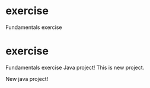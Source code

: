 # exercise
Fundamentals exercise
# exercise
Fundamentals exercise
Java project!
This is new project.

New java project!

